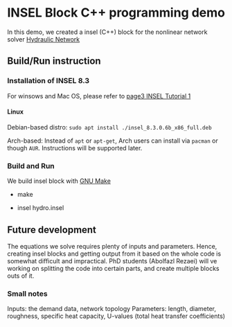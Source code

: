 # INSEL Block C++ programming demo

In this demo, we created a insel (C++) block for the nonlinear network solver 
[Hydraulic Network](https://github.com/leannejdong/HydraulicNetwork)


## Build/Run instruction

### Installation of INSEL 8.3

For winsows and Mac OS, please refer to [page3 INSEL Tutorial 1](https://insel.eu/files/public/inselTutorial_en_Module_1.pdf)

#### Linux

Debian-based distro: `sudo apt install ./insel_8.3.0.6b_x86_full.deb`

Arch-based: Instead of `apt` or `apt-get`, Arch users can install via `pacman` or though `AUR`.
Instructions will be supported later.

### Build and Run

We build insel block with [GNU Make](https://www.gnu.org/software/make/)

* make

* insel hydro.insel

## Future development 

The equations we solve requires plenty of inputs and parameters. Hence, creating insel blocks and getting output from it based on the whole code is somewhat difficult and impractical.
PhD students (Abolfazl Rezaei) will ve working on splitting the code into certain parts, and create multiple blocks outs of it.

### Small notes
Inputs: the demand data, network topology
Parameters: length, diameter, roughness, specific heat capacity, U-values (total heat transfer coefficients)

